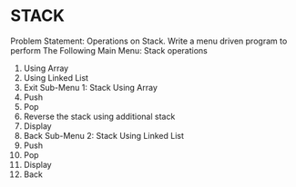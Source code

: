 # STACK
Problem Statement:
Operations on Stack.
Write a menu driven program to perform The Following
Main Menu: Stack operations
1. Using Array
2. Using Linked List
3. Exit
Sub-Menu 1: Stack Using Array
1. Push
2. Pop
3. Reverse the stack using additional stack
4. Display
5. Back
Sub-Menu 2: Stack Using Linked List
1. Push
2. Pop
3. Display
4. Back
